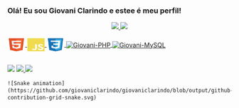 ### Olá! Eu sou Giovani Clarindo e estee é meu perfil!

<div align="center">
  <a href="https://github.com/giovaniclarindo">
  <img height="180em" src="https://github-readme-stats.vercel.app/api?username=giovaniclarindo&show_icons=true&theme=tokyonight&include_all_commits=true&count_private=true"/>
  <img height="180em" src="https://github-readme-stats.vercel.app/api/top-langs/?username=giovaniclarindo&layout=compact&langs_count=7&theme=tokyonight"/>
</div>
<div style="display: inline_block"><br>
  <img align="center" alt="Giovani-HTML" height="30" width="40" src="https://raw.githubusercontent.com/devicons/devicon/master/icons/html5/html5-original.svg">
  <img align="center" alt="Giovani-Js" height="30" width="40" src="https://raw.githubusercontent.com/devicons/devicon/master/icons/javascript/javascript-plain.svg">
  <img align="center" alt="Giovani-CSS" height="30" width="40" src="https://raw.githubusercontent.com/devicons/devicon/master/icons/css3/css3-original.svg">
  <img align="center" alt="Giovani-PHP" height="90" width="40" src="https://cdn.jsdelivr.net/gh/devicons/devicon/icons/php/php-original.svg" />
  <img align="center" alt="Giovani-MySQL" height="30" width="40" src="https://cdn.jsdelivr.net/gh/devicons/devicon/icons/mysql/mysql-original.svg"/>       
  </div> 

  ##
  
  <div> 
  <a href="https://instagram.com/giovaniclarindo" target="_blank"><img src="https://img.shields.io/badge/-Instagram-%23E4405F?style=for-the-badge&logo=instagram&logoColor=white" target="_blank"></a>
  <a href = "mailto:clarindo.giovani1@gmail.com"><img src="https://img.shields.io/badge/-Gmail-%23333?style=for-the-badge&logo=gmail&logoColor=white" target="_blank">   </a>
  <a href="https://www.linkedin.com/in/giovani-clarindo-05221a209/" target="_blank"><img src="https://img.shields.io/badge/-LinkedIn-%230077B5?style=for-the-badge&logo=linkedin&logoColor=white" target="_blank"></a> 
   
    ![Snake animation](https://github.com/giovaniclarindo/giovaniclarindo/blob/output/github-contribution-grid-snake.svg)
    
 </div>
  
